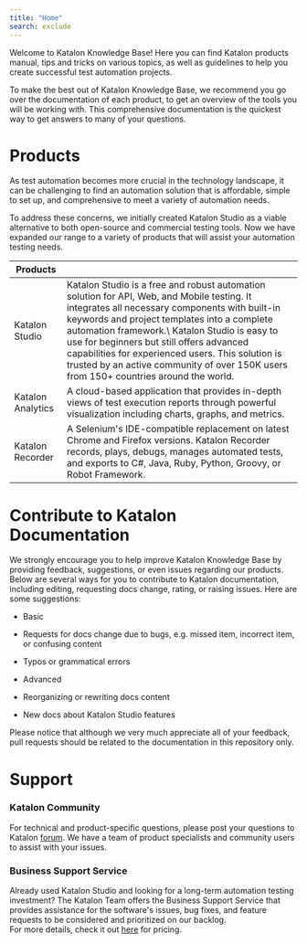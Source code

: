 ```yaml
---
title: "Home"
search: exclude
---
```

Welcome to Katalon Knowledge Base! Here you can find Katalon products manual, tips and tricks on various topics, as well as guidelines to help you create successful test automation projects.

To make the best out of Katalon Knowledge Base, we recommend you go over the documentation of each product, to get an overview of the tools you will be working with. This comprehensive documentation is the quickest way to get answers to many of your questions.

Products
========

As test automation becomes more crucial in the technology landscape, it can be challenging to find an automation solution that is affordable, simple to set up, and comprehensive to meet a variety of automation needs.

To address these concerns, we initially created Katalon Studio as a viable alternative to both open-source and commercial testing tools. Now we have expanded our range to a variety of products that will assist your automation testing needs.

| Products |          |
|----------|----------|
| Katalon Studio | Katalon Studio is a free and robust automation solution for API, Web, and Mobile testing. It integrates all necessary components with built-in keywords and project templates into a complete automation framework.\ Katalon Studio is easy to use for beginners but still offers advanced capabilities for experienced users. This solution is trusted by an active community of over 150K users from 150+ countries around the world. |
| Katalon Analytics | A cloud-based application that provides in-depth views of test execution reports through powerful visualization including charts, graphs, and metrics. |
| Katalon Recorder | A Selenium's IDE-compatible replacement on latest Chrome and Firefox versions. Katalon Recorder records, plays, debugs, manages automated tests, and exports to C#, Java, Ruby, Python, Groovy, or Robot Framework. |

Contribute to Katalon Documentation
===================================

We strongly encourage you to help improve Katalon Knowledge Base by providing feedback, suggestions, or even issues regarding our products. Below are several ways for you to contribute to Katalon documentation, including editing, requesting docs change, rating, or raising issues. Here are some suggestions:

-   Basic

-   Requests for docs change due to bugs, e.g. missed item, incorrect item, or confusing content

-   Typos or grammatical errors

-   Advanced

-   Reorganizing or rewriting docs content

-   New docs about Katalon Studio features

Please notice that although we very much appreciate all of your feedback, pull requests should be related to the documentation in this repository only.

Support
=======

### Katalon Community

For technical and product-specific questions, please post your questions to Katalon [forum](https://forum.katalon.com/discussions). We have a team of product specialists and community users to assist with your issues.

### Business Support Service

Already used Katalon Studio and looking for a long-term automation testing investment? The Katalon Team offers the Business Support Service that provides assistance for the software's issues, bug fixes, and feature requests to be considered and prioritized on our backlog.\
For more details, check it out [here](https://www.katalon.com/support-service-options/) for pricing.